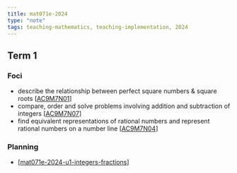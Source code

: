 ```yaml
---
title: mat071e-2024
type: "note"
tags: teaching-mathematics, teaching-implementation, 2024
---
```




## Term 1

### Foci

- describe the relationship between perfect square numbers & square roots [[AC9M7N01]]
- compare, order and solve problems involving addition and subtraction of integers [[AC9M7N07]]
- find equivalent representations of rational numbers and represent rational numbers on a number line [[AC9M7N04]]

### Planning

- [[mat071e-2024-u1-integers-fractions]]





[//begin]: # "Autogenerated link references for markdown compatibility"
[AC9M7N01]: ../../../Curriculum/v9/Mathematics/AC9M7N01 "AC9M7N01"
[AC9M7N07]: ../../../Curriculum/v9/Mathematics/AC9M7N07 "AC9M7N07"
[AC9M7N04]: ../../../Curriculum/v9/Mathematics/AC9M7N04 "AC9M7N04"
[mat071e-2024-u1-integers-fractions]: mat071e-2024-u1-integers-fractions "mat071e 2024 unit 1 - Integers and fractions"
[//end]: # "Autogenerated link references"